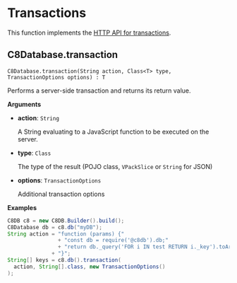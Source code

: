 # Transactions

This function implements the
[HTTP API for transactions](https://docs.c8db.com/latest/HTTP/Transaction/index.html).

## C8Database.transaction

`C8Database.transaction(String action, Class<T> type, TransactionOptions options) : T`

Performs a server-side transaction and returns its return value.

**Arguments**

- **action**: `String`

  A String evaluating to a JavaScript function to be executed on the server.

- **type**: `Class`

  The type of the result (POJO class, `VPackSlice` or `String` for JSON)

- **options**: `TransactionOptions`

  Additional transaction options

**Examples**

```Java
C8DB c8 = new C8DB.Builder().build();
C8Database db = c8.db("myDB");
String action = "function (params) {"
                + "const db = require('@c8db').db;"
                + "return db._query('FOR i IN test RETURN i._key').toArray();"
              + "}";
String[] keys = c8.db().transaction(
  action, String[].class, new TransactionOptions()
);
```
